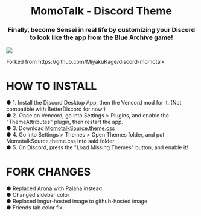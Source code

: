 <h1 align="center">MomoTalk - Discord Theme</span></h1>
<h3 align="center">Finally, become Sensei in real life by customizing your Discord to look like the app from the Blue Archive game!</h3>

<img align="center" src="https://github.com/MiyakuKage/discord-momotalk/blob/main/misc/dark.png">

<p>Forked from https://github.com/MiyakuKage/discord-momotalk</p>

# HOW TO INSTALL
● 1. Install the Discord Desktop App, then the Vencord mod for it. (Not compatible with BetterDiscord for now!)<br>
● 2. Once on Vencord, go into Settings > Plugins, and enable the "ThemeAttributes" plugin, then restart the app.<br>
● 3. Download <a href="https://github.com/PraskaLukestiwa/discord-momotalk-dark/archive/refs/heads/main.zip">MomotalkSource.theme.css</a><br>
● 4. Go into Settings > Themes > Open Themes folder, and put MomotalkSource.theme.css into said folder<br>
● 5. On Discord, press the "Load Missing Themes" button, and enable it!<br>

# FORK CHANGES
● Replaced Arona with Palana instead<br>
● Changed sidebar color<br>
● Replaced imgur-hosted image to github-hosted image<br>
● Friends tab color fix
